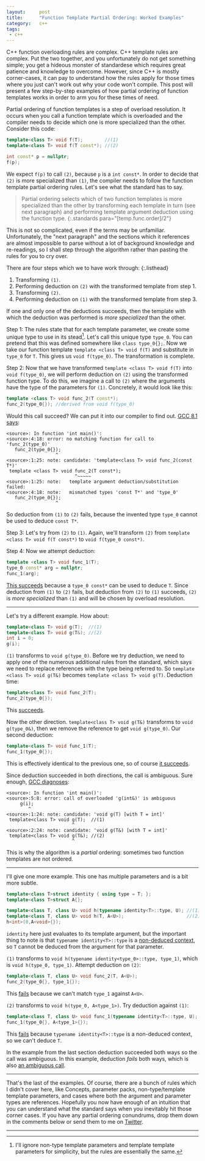 ```yaml
---
layout:     post
title:      "Function Template Partial Ordering: Worked Examples"
category:   c++
tags:
 - c++
---
```


C++ function overloading rules are complex. C++ template rules are complex. Put the two together, and you unfortunately do not get something simple; you get a hideous monster of standardese which requires great patience and knowledge to overcome. However, since C++ is mostly corner-cases, it can pay to understand how the rules apply for those times where you just can't work out why your code won't compile. This post will present a few step-by-step examples of how partial ordering of function templates works in order to arm you for these times of need.

Partial ordering of function templates is a step of overload resolution. It occurs when you call a function template which is overloaded and the compiler needs to decide which one is more specialized than the other. Consider this code:

```cpp
template<class T> void f(T);        //(1)
template<class T> void f(T const*); //(2)

int const* p = nullptr;
f(p);
```

We expect `f(p)` to call `(2)`, because `p` is a `int const*`. In order to decide that `(2)` is more specialized than `(1)`, the compiler needs to follow the function template partial ordering rules. Let's see what the standard has to say.

> Partial ordering selects which of two function templates is more specialized than the other by transforming each template in turn (see next paragraph) and performing template argument deduction using the function type.
{:.standards para="[temp.func.order]/2"}

This is not so complicated, even if the terms may be unfamiliar. Unfortunately, the "next paragraph" and the sections which it references are almost impossible to parse without a lot of background knowledge and re-readings, so I shall step through the algorithm rather than pasting the rules for you to cry over.

There are four steps which we to have work through:
{:.listhead}
1. Transforming `(1)`.
2. Performing deduction on `(2)` with the transformed template from step 1.
3. Transforming `(2)`.
4. Performing deduction on `(1)` with the transformed template from step 3.

If one and only one of the deductions succeeds, then the template with which the deduction was performed is _more specialized_ than the other.

Step 1: The rules state that for each template parameter, we create some unique type to use in its stead[^1]. Let's call this unique type `type_0`. You can pretend that this was defined somewhere like `class type_0{};`. Now we take our function template `template <class T> void f(T)` and substitute in `type_0` for `T`. This gives us `void f(type_0)`. The transformation is complete.

Step 2: Now that we have transformed `template <class T> void f(T)` into `void f(type_0)`, we will perform deduction on `(2)` using the transformed function type. To do this, we imagine a call to `(2)` where the arguments have the type of the parameters for `(1)`. Concretely, it would look like this:

```cpp
template <class T> void func_2(T const*);
func_2(type_0{}); //derived from void f(type_0)
```

Would this call succeed? We can put it into our compiler to find out. [GCC 8.1 says](https://godbolt.org/g/dFKVVs):

```
<source>: In function 'int main()':
<source>:4:18: error: no matching function for call to 'func_2(type_0)'
   func_2(type_0{});
                  ^
<source>:1:25: note: candidate: 'template<class T> void func_2(const T*)'
 template <class T> void func_2(T const*);
                         ^~~~~~
<source>:1:25: note:   template argument deduction/substitution failed:
<source>:4:18: note:   mismatched types 'const T*' and 'type_0'
   func_2(type_0{});
                  ^
```

So deduction from `(1)` to `(2)` fails, because the invented type `type_0` cannot be used to deduce `const T*`.

Step 3: Let's try from `(2)` to `(1)`. Again, we'll transform `(2)` from `template <class T> void f(T const*)` to `void f(type_0 const*)`.

Step 4: Now we attempt deduction:

```cpp
template <class T> void func_1(T);
type_0 const* arg = nullptr;
func_1(arg);
```

[This succeeds](https://godbolt.org/g/dFKVVs) because a `type_0 const*` can be used to deduce `T`. Since deduction from `(1)` to `(2)` fails, but deduction from `(2)` to `(1)` succeeds, `(2)` is *more specialized* than `(1)` and will be chosen by overload resolution.

--------------------

Let's try a different example. How about:

```cpp
template<class T> void g(T);  //(1)
template<class T> void g(T&); //(2)
int i = 0;
g(i);
```

`(1)` transforms to `void g(type_0)`. Before we try deduction, we need to apply one of the numerous additional rules from the standard, which says we need to replace references with the type being referred to. So `template <class T> void g(T&)` becomes `template <class T> void g(T)`. Deduction time:

```cpp
template<class T> void func_2(T);
func_2(type_0{});
```

This [succeeds](https://godbolt.org/g/1uDEyC).

Now the other direction. `template<class T> void g(T&)` transforms to `void g(type_0&)`, then we remove the reference to get `void g(type_0)`. Our second deduction:

```cpp
template<class T> void func_1(T);
func_1(type_0{});
```

This is effectively identical to the previous one, so of course [it succeeds](https://godbolt.org/g/1JfZhG).

Since deduction succeeded in both directions, the call is ambiguous. Sure enough, [GCC diagnoses](https://godbolt.org/g/1e1UuS):

```
<source>: In function 'int main()':
<source>:5:8: error: call of overloaded 'g(int&)' is ambiguous
     g(i);
        ^
<source>:1:24: note: candidate: 'void g(T) [with T = int]'
 template<class T> void g(T);  //(1)
                        ^
<source>:2:24: note: candidate: 'void g(T&) [with T = int]'
 template<class T> void g(T&); //(2)
                        ^
```

This is why the algorithm is a _partial_ ordering: sometimes two function templates are not ordered.

--------------------------------

I'll give one more example. This one has multiple parameters and is a bit more subtle.

```cpp
template<class T>struct identity { using type = T; };
template<class T>struct A{};

template<class T, class U> void h(typename identity<T>::type, U); //(1)
template<class T, class U> void h(T, A<U>);                       //(2)
h<int>(0,A<void>{});
```

`identity` here just evaluates to its template argument, but the important thing to note is that `typename identity<T>::type` is a [non-deduced context](https://stackoverflow.com/questions/25245453/what-is-a-nondeduced-context), so `T` cannot be deduced from the argument for that parameter.

`(1)` transforms to `void h(typename identity<type_0>::type, type_1)`, which is `void h(type_0, type_1)`. Attempt deduction on `(2)`:

```cpp
template<class T, class U> void func_2(T, A<U>);
func_2(type_0{}, type_1{});
```

This [fails](https://godbolt.org/g/uVGj3U) because we can't match `type_1` against `A<U>`.

`(2)` transforms to `void h(type_0, A<type_1>)`. Try deduction against `(1)`:

```cpp
template<class T, class U> void func_1(typename identity<T>::type, U);
func_1(type_0{}, A<type_1>{});
```

This [fails](https://godbolt.org/g/1wjy85) because `typename identity<T>::type` is a non-deduced context, so we can't deduce `T`.

In the example from the last section deduction succeeded both ways so the call was ambiguous. In this example, deduction _fails_ both ways, which is also [an ambiguous call](https://godbolt.org/g/V3o7p6).

--------------------------

That's the last of the examples. Of course, there are a bunch of rules which I didn't cover here, like Concepts, parameter packs, non-type/template template parameters, and cases where both the argument and parameter types are references. Hopefully you now have enough of an intuition that you can understand what the standard says when you inevitably hit those corner cases. If you have any partial ordering conundrums, drop them down in the comments below or send them to me on [Twitter](http://www.twitter.com/TartanLlama).

--------------------------

[^1]: I'll ignore non-type template parameters and template template parameters for simplicity, but the rules are essentially the same.

